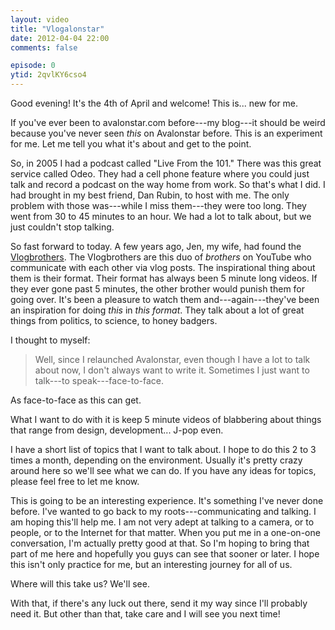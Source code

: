 ```yaml
---
layout: video
title: "Vlogalonstar"
date: 2012-04-04 22:00
comments: false

episode: 0
ytid: 2qvlKY6cso4
---
```


Good evening! It's the 4th of April and welcome! This is... new for me.

If you've ever been to avalonstar.com before---my blog---it should be weird because you've never seen *this* on Avalonstar before. This is an experiment for me. Let me tell you what it's about and get to the point.

So, in 2005 I had a podcast called "Live From the 101." There was this great service called Odeo. They had a cell phone feature where you could just talk and record a podcast on the way home from work. So that's what I did. I had brought in my best friend, Dan Rubin, to host with me. The only problem with those was---while I miss them---they were too long. They went from 30 to 45 minutes to an hour. We had a lot to talk about, but we just couldn't stop talking.

So fast forward to today. A few years ago, Jen, my wife, had found the [Vlogbrothers][1]. The Vlogbrothers are this duo of *brothers* on YouTube who communicate with each other via vlog posts. The inspirational thing about them is their format. Their format has always been 5 minute long videos. If they ever gone past 5 minutes, the other brother would punish them for going over. It's been a pleasure to watch them and---again---they've been an inspiration for doing *this* in *this format*. They talk about a lot of great things from politics, to science, to honey badgers.

I thought to myself:

> Well, since I relaunched Avalonstar, even though I have a lot to talk about now, I don't always want to write it. Sometimes I just want to talk---to speak---face-to-face.

As face-to-face as this can get.

What I want to do with it is keep 5 minute videos of blabbering about things that range from design, development... J-pop even.

I have a short list of topics that I want to talk about. I hope to do this 2 to 3 times a month, depending on the environment. Usually it's pretty crazy around here so we'll see what we can do. If you have any ideas for topics, please feel free to let me know.

This is going to be an interesting experience. It's something I've never done before. I've wanted to go back to my roots---communicating and talking. I am hoping this'll help me. I am not very adept at talking to a camera, or to people, or to the Internet for that matter. When you put me in a one-on-one conversation, I'm actually pretty good at that. So I'm hoping to bring that part of me here and hopefully you guys can see that sooner or later. I hope this isn't only practice for me, but an interesting journey for all of us.

Where will this take us? We'll see.

With that, if there's any luck out there, send it my way since I'll probably need it. But other than that, take care and I will see you next time!

[1]: http://www.youtube.com/vlogbrothers
